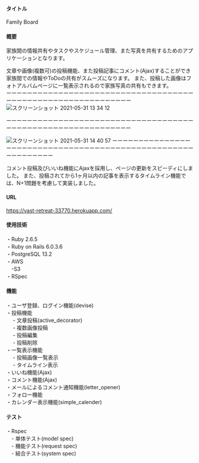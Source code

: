 #### タイトル
Family Board  

#### 概要
家族間の情報共有やタスクやスケジュール管理、また写真を共有するためのアプリケーションとなります。

文章や画像(複数可)の投稿機能、また投稿記事にコメント(Ajax)することができ家族間での情報やToDoの共有がスムーズになります。
また、投稿した画像はフォトアルバムページに一覧表示されるので家族写真の共有もできます。  
ーーーーーーーーーーーーーーーーーーーーーーーーーーーーーーーーーーーーーーーーーーーーーーーーーーーーーーーーーーーー
![スクリーンショット 2021-05-31 13 34 12](https://user-images.githubusercontent.com/77439820/120145490-91736b80-c21e-11eb-89ae-681fc371ef74.png)

ーーーーーーーーーーーーーーーーーーーーーーーーーーーーーーーーーーーーーーーーーーーーーーーーーーーーーーーーーーーー

![スクリーンショット 2021-05-31 14 40 57](https://user-images.githubusercontent.com/77439820/120145511-9a643d00-c21e-11eb-8ab4-4c129661bfea.png)
ーーーーーーーーーーーーーーーーーーーーーーーーーーーーーーーーーーーーーーーーーーーーーーーーーーーーーーーーーーーー

コメント投稿及びいいね機能にAjaxを採用し、ページの更新をスピーディにしました。
また、投稿されてから1ヶ月以内の記事を表示するタイムライン機能では、N+1問題を考慮して実装しました。

#### URL
https://vast-retreat-33770.herokuapp.com/

#### 使用技術
・Ruby 2.6.5  
・Ruby on Rails 6.0.3.6  
・PostgreSQL 13.2  
・AWS  
　-S3  
・RSpec  

#### 機能
・ユーザ登録、ログイン機能(devise)  
・投稿機能  
　 - 文章投稿(active_decorator)  
　 - 複数画像投稿  
　 - 投稿編集  
　 - 投稿削除  
・一覧表示機能  
　 - 投稿画像一覧表示  
　 - タイムライン表示  
・いいね機能(Ajax)  
・コメント機能(Ajax)  
・メールによるコメント通知機能(letter_opener)  
・フォロー機能  
・カレンダー表示機能(simple_calender)

#### テスト
・Rspec  
　- 単体テスト(model spec)  
　- 機能テスト(request spec)  
　- 結合テスト(system spec)  
